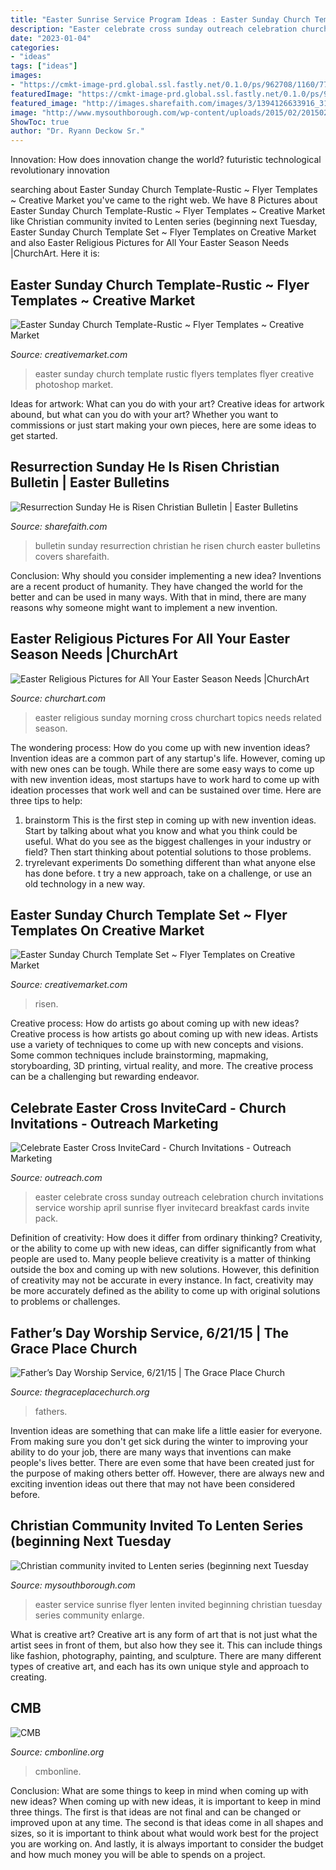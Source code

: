 ```yaml
---
title: "Easter Sunrise Service Program Ideas : Easter Sunday Church Template Set ~ Flyer Templates On Creative Market"
description: "Easter celebrate cross sunday outreach celebration church invitations service worship april sunrise flyer invitecard breakfast cards invite pack"
date: "2023-01-04"
categories:
- "ideas"
tags: ["ideas"]
images:
- "https://cmkt-image-prd.global.ssl.fastly.net/0.1.0/ps/962708/1160/772/m1/fpnw/wm0/easter_sunday_preview_1-.jpg?1454622646&amp;s=0772ef6536c0f9fb7fab1dcd2685194e"
featuredImage: "https://cmkt-image-prd.global.ssl.fastly.net/0.1.0/ps/962708/1160/772/m1/fpnw/wm0/easter_sunday_preview_1-.jpg?1454622646&amp;s=0772ef6536c0f9fb7fab1dcd2685194e"
featured_image: "http://images.sharefaith.com/images/3/1394126633916_31/img_mouseover3.jpg"
image: "http://www.mysouthborough.com/wp-content/uploads/2015/02/20150226_easter_sunrise_service.jpg"
ShowToc: true
author: "Dr. Ryann Deckow Sr."
---
```



Innovation: How does innovation change the world?
futuristic 
technological 
revolutionary
innovation

	

		
searching about Easter Sunday Church Template-Rustic ~ Flyer Templates ~ Creative Market you've came to the right web. We have 8 Pictures about Easter Sunday Church Template-Rustic ~ Flyer Templates ~ Creative Market like Christian community invited to Lenten series (beginning next Tuesday, Easter Sunday Church Template Set ~ Flyer Templates on Creative Market and also Easter Religious Pictures for All Your Easter Season Needs |ChurchArt. Here it is:
		
    
## Easter Sunday Church Template-Rustic ~ Flyer Templates ~ Creative Market

<img loading=lazy src="https://cmkt-image-prd.global.ssl.fastly.net/0.1.0/ps/962708/1160/772/m1/fpnw/wm0/easter_sunday_preview_1-.jpg?1454622646&amp;s=0772ef6536c0f9fb7fab1dcd2685194e" onerror="this.onerror=null;this.src='https://tse3.mm.bing.net/th?id=OIP.DilEEptaR9WILQraNfxPlAHaE7&amp;pid=15.1';" alt="Easter Sunday Church Template-Rustic ~ Flyer Templates ~ Creative Market">

_Source: creativemarket.com_

>easter sunday church template rustic flyers templates flyer creative photoshop market. 

	

Ideas for artwork: What can you do with your art?
Creative ideas for artwork abound, but what can you do with your art? Whether you want to commissions or just start making your own pieces, here are some ideas to get started.

    
## Resurrection Sunday He Is Risen Christian Bulletin | Easter Bulletins

<img loading=lazy src="http://images.sharefaith.com/images/3/1394126633916_31/img_mouseover3.jpg" onerror="this.onerror=null;this.src='https://tse2.mm.bing.net/th?id=OIP.CPWzmNlYKN-59du6EUoPfwHaL3&amp;pid=15.1';" alt="Resurrection Sunday He is Risen Christian Bulletin | Easter Bulletins">

_Source: sharefaith.com_

>bulletin sunday resurrection christian he risen church easter bulletins covers sharefaith. 

	

Conclusion: Why should you consider implementing a new idea?
Inventions are a recent product of humanity. They have changed the world for the better and can be used in many ways. With that in mind, there are many reasons why someone might want to implement a new invention.

    
## Easter Religious Pictures For All Your Easter Season Needs |ChurchArt

<img loading=lazy src="https://www.churchart.com/content/images/cal/cal-seo/Easter-Religious-Sunday-Morning-Cross-Photo.jpg" onerror="this.onerror=null;this.src='https://tse4.mm.bing.net/th?id=OIP.z8oULbUT2_pDT35RLY1tnAAAAA&amp;pid=15.1';" alt="Easter Religious Pictures for All Your Easter Season Needs |ChurchArt">

_Source: churchart.com_

>easter religious sunday morning cross churchart topics needs related season. 

	

The wondering process: How do you come up with new invention ideas?
Invention ideas are a common part of any startup's life. However, coming up with new ones can be tough. While there are some easy ways to come up with new invention ideas, most startups have to work hard to come up with ideation processes that work well and can be sustained over time. Here are three tips to help:
1) brainstorm
This is the first step in coming up with new invention ideas. Start by talking about what you know and what you think could be useful. What do you see as the biggest challenges in your industry or field? Then start thinking about potential solutions to those problems.
2) tryrelevant experiments
Do something different than what anyone else has done before. t try a new approach, take on a challenge, or use an old technology in a new way.

    
## Easter Sunday Church Template Set ~ Flyer Templates On Creative Market

<img loading=lazy src="https://s3.amazonaws.com/files.creativemarket.com/images/screenshots/products/39/399/399589/easter_sunday_he_is_risen_preview-f.jpg?1426171843" onerror="this.onerror=null;this.src='https://tse1.mm.bing.net/th?id=OIP.u_e0YSjOU6_Ckq1w4awI3AHaE7&amp;pid=15.1';" alt="Easter Sunday Church Template Set ~ Flyer Templates on Creative Market">

_Source: creativemarket.com_

>risen. 

	

Creative process: How do artists go about coming up with new ideas?
Creative process is how artists go about coming up with new ideas. Artists use a variety of techniques to come up with new concepts and visions. Some common techniques include brainstorming, mapmaking, storyboarding, 3D printing, virtual reality, and more. The creative process can be a challenging but rewarding endeavor.

    
## Celebrate Easter Cross InviteCard - Church Invitations - Outreach Marketing

<img loading=lazy src="http://www.outreach.com/media/print/product/product_images/IM1675804_l.jpg" onerror="this.onerror=null;this.src='https://tse3.mm.bing.net/th?id=OIP.bjiFJo4lw6BbQi4-cupyywHaFu&amp;pid=15.1';" alt="Celebrate Easter Cross InviteCard - Church Invitations - Outreach Marketing">

_Source: outreach.com_

>easter celebrate cross sunday outreach celebration church invitations service worship april sunrise flyer invitecard breakfast cards invite pack. 

	

Definition of creativity: How does it differ from ordinary thinking?
Creativity, or the ability to come up with new ideas, can differ significantly from what people are used to. Many people believe creativity is a matter of thinking outside the box and coming up with new solutions. However, this definition of creativity may not be accurate in every instance. In fact, creativity may be more accurately defined as the ability to come up with original solutions to problems or challenges.

    
## Father’s Day Worship Service, 6/21/15 | The Grace Place Church

<img loading=lazy src="https://thegraceplacechurch.files.wordpress.com/2014/06/061514_fathers-day041.jpg?w=386&amp;h=600" onerror="this.onerror=null;this.src='https://tse3.mm.bing.net/th?id=OIP.09BDb92nUJMDQ9rrgiBU5AAAAA&amp;pid=15.1';" alt="Father’s Day Worship Service, 6/21/15 | The Grace Place Church">

_Source: thegraceplacechurch.org_

>fathers. 

	

Invention ideas are something that can make life a little easier for everyone. From making sure you don't get sick during the winter to improving your ability to do your job, there are many ways that inventions can make people's lives better. There are even some that have been created just for the purpose of making others better off. However, there are always new and exciting invention ideas out there that may not have been considered before.

    
## Christian Community Invited To Lenten Series (beginning Next Tuesday

<img loading=lazy src="http://www.mysouthborough.com/wp-content/uploads/2015/02/20150226_easter_sunrise_service.jpg" onerror="this.onerror=null;this.src='https://tse4.mm.bing.net/th?id=OIP.DzV7xpNSqVWkGyYPl6yUGQHaJT&amp;pid=15.1';" alt="Christian community invited to Lenten series (beginning next Tuesday">

_Source: mysouthborough.com_

>easter service sunrise flyer lenten invited beginning christian tuesday series community enlarge. 

	

What is creative art?
Creative art is any form of art that is not just what the artist sees in front of them, but also how they see it. This can include things like fashion, photography, painting, and sculpture. There are many different types of creative art, and each has its own unique style and approach to creating.

    
## CMB

<img loading=lazy src="http://cmbonline.org/wp-content/uploads/2020/03/DDDBalloonDrop-1200x800.jpg" onerror="this.onerror=null;this.src='https://tse2.mm.bing.net/th?id=OIP.MOX72CqBpc7MTvB3u4sRMwHaE8&amp;pid=15.1';" alt="CMB">

_Source: cmbonline.org_

>cmbonline. 

	

Conclusion: What are some things to keep in mind when coming up with new ideas?
When coming up with new ideas, it is important to keep in mind three things. The first is that ideas are not final and can be changed or improved upon at any time. The second is that ideas come in all shapes and sizes, so it is important to think about what would work best for the project you are working on. And lastly, it is always important to consider the budget and how much money you will be able to spends on a project.

